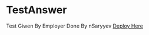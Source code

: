 # TestAnswer
Test Giwen By Employer
Done By nSaryyev
[Deploy Here](https://nurysar97.github.io/TestAnswer/)
